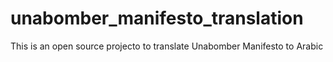 # unabomber_manifesto_translation
This is an open source projecto to translate Unabomber Manifesto to Arabic
